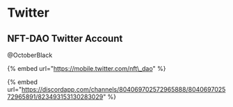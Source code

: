 # Twitter

## NFT-DAO Twitter Account

@OctoberBlack

{% embed url="https://mobile.twitter.com/nft\_dao" %}

{% embed url="https://discordapp.com/channels/804069702572965888/804069702572965891/823493153130283029" %}



